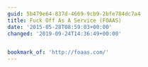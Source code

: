 ```yaml
---
guid: 5b479e64-837d-4669-9cb9-2bfe784dc7a4
title: Fuck Off As A Service (FOAAS)
date: '2015-05-28T08:59:03+00:00'
changed: '2019-09-24T14:36:49+00:00'


bookmark_of: 'http://foaas.com/'
---
```




